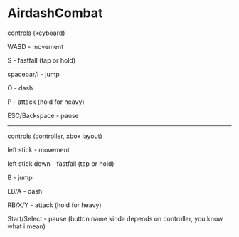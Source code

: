 # AirdashCombat

controls (keyboard)

WASD - movement

S - fastfall (tap or hold)

spacebar/I - jump

O - dash

P - attack (hold for heavy)

ESC/Backspace - pause

--------------

controls (controller, xbox layout)

left stick - movement

left stick down - fastfall (tap or hold)

B - jump

LB/A - dash

RB/X/Y - attack (hold for heavy)

Start/Select - pause (button name kinda depends on controller, you know what i mean)
